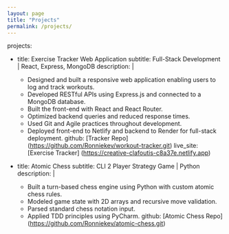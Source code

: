 ```yaml
---
layout: page
title: "Projects"
permalink: /projects/
---
```


projects:
  - title: Exercise Tracker Web Application
    subtitle: Full-Stack Development | React, Express, MongoDB
    description: |
      - Designed and built a responsive web application enabling users to log and track workouts.
      - Developed RESTful APIs using Express.js and connected to a MongoDB database.
      - Built the front-end with React and React Router.
      - Optimized backend queries and reduced response times.
      - Used Git and Agile practices throughout development.
      - Deployed front-end to Netlify and backend to Render for full-stack deployment.
    github: [Tracker Repo] (https://github.com/Ronniekev/workout-tracker.git)
    live_site: [Exercise Tracker] (https://creative-clafoutis-c8a37e.netlify.app)

  - title: Atomic Chess
    subtitle: CLI 2 Player Strategy Game | Python
    description: |
      - Built a turn-based chess engine using Python with custom atomic chess rules.
      - Modeled game state with 2D arrays and recursive move validation.
      - Parsed standard chess notation input.
      - Applied TDD principles using PyCharm.
    github: [Atomic Chess Repo] (https://github.com/Ronniekev/atomic-chess.git)
